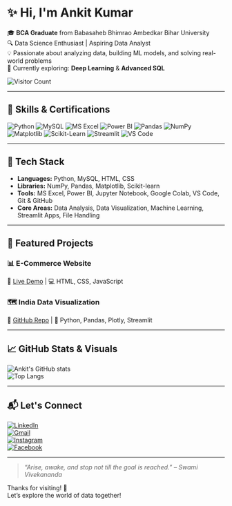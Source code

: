 # ✨ Hi, I'm Ankit Kumar

🎓 **BCA Graduate** from Babasaheb Bhimrao Ambedkar Bihar University  
🔍 Data Science Enthusiast | Aspiring Data Analyst  
💡 Passionate about analyzing data, building ML models, and solving real-world problems  
🌱 Currently exploring: **Deep Learning** & **Advanced SQL**

![Visitor Count](https://komarev.com/ghpvc/?username=aankitjha1828&color=brightgreen&style=flat-square)

---

## 🧠 Skills & Certifications

![Python](https://img.shields.io/badge/Python-3670A0?style=flat-square&logo=python&logoColor=white)
![MySQL](https://img.shields.io/badge/MySQL-005C84?style=flat-square&logo=mysql&logoColor=white)
![MS Excel](https://img.shields.io/badge/MS_Excel-217346?style=flat-square&logo=microsoft-excel&logoColor=white)
![Power BI](https://img.shields.io/badge/Power_BI-F2C811?style=flat-square&logo=powerbi&logoColor=black)
![Pandas](https://img.shields.io/badge/Pandas-150458?style=flat-square&logo=pandas&logoColor=white)
![NumPy](https://img.shields.io/badge/Numpy-013243?style=flat-square&logo=numpy&logoColor=white)
![Matplotlib](https://img.shields.io/badge/Matplotlib-2C5AA0?style=flat-square&logo=matplotlib&logoColor=white)
![Scikit-Learn](https://img.shields.io/badge/Scikit--Learn-F7931E?style=flat-square&logo=scikit-learn&logoColor=black)
![Streamlit](https://img.shields.io/badge/Streamlit-FF4B4B?style=flat-square&logo=streamlit&logoColor=white)
![VS Code](https://img.shields.io/badge/VS%20Code-007ACC?style=flat-square&logo=visual-studio-code&logoColor=white)

---

## 🚀 Tech Stack

- **Languages:** Python, MySQL, HTML, CSS  
- **Libraries:** NumPy, Pandas, Matplotlib, Scikit-learn  
- **Tools:** MS Excel, Power BI, Jupyter Notebook, Google Colab, VS Code, Git & GitHub  
- **Core Areas:** Data Analysis, Data Visualization, Machine Learning, Streamlit Apps, File Handling

---

## 📂 Featured Projects

### 📊 E-Commerce Website   
🔗 [Live Demo](https://e-commerce-hajipur.netlify.app) | 💻 HTML, CSS, JavaScript

### 🗺️ India Data Visualization  
🔗 [GitHub Repo](#) | 🐍 Python, Pandas, Plotly, Streamlit


---

## 📈 GitHub Stats & Visuals

![Ankit's GitHub stats](https://github-readme-stats.vercel.app/api?username=aankitjha1828&show_icons=true&theme=radical)  
![Top Langs](https://github-readme-stats.vercel.app/api/top-langs/?username=aankitjha1828&layout=compact&theme=radical)  

---

## 📬 Let's Connect

[![LinkedIn](https://img.shields.io/badge/LinkedIn-blue?logo=linkedin&style=flat-square)](https://www.linkedin.com/in/aankitjha1828/)  
[![Gmail](https://img.shields.io/badge/Gmail-red?logo=gmail&style=flat-square)](mailto:akjha06321@gmail.com)  
[![Instagram](https://img.shields.io/badge/Instagram-purple?logo=instagram&logoColor=white&style=flat-square)](https://www.instagram.com/aankitjha1828/)  
[![Facebook](https://img.shields.io/badge/Facebook-1877F2?logo=facebook&logoColor=white&style=flat-square)](https://www.facebook.com/aankitjha1828)

---

> *“Arise, awake, and stop not till the goal is reached.” – Swami Vivekananda*

Thanks for visiting! 🚀  
Let’s explore the world of data together!
